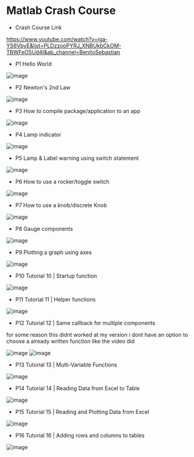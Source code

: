 # Matlab Crash Course

- Crash Course Link

https://www.youtube.com/watch?v=iga-YS6VbyE&list=PLDzzooPYRJ_XNBUkbCkOM-TBWFeO5Ud4I&ab_channel=BenitoSebastian 

* P1 Hello World

![image](https://user-images.githubusercontent.com/62290677/223713332-2a24ea49-3e3a-49a0-b98d-0aeed6ec262c.png)

* P2 Newton's 2nd Law

![image](https://user-images.githubusercontent.com/62290677/223713451-bc122870-199a-4593-b7e7-714e2137a3dd.png)

* P3 How to compile package/application to an app

![image](https://user-images.githubusercontent.com/62290677/223713634-51c340a9-047f-4450-81fc-3fd1ce9fb235.png)

* P4 Lamp indicator 

![image](https://user-images.githubusercontent.com/62290677/223713759-32486ea8-8f6e-489c-a1bc-e0e317fd11e1.png)

* P5  Lamp & Label warning using switch statement

![image](https://user-images.githubusercontent.com/62290677/223719692-0c28c30f-ab75-4833-a186-22b4ea476977.png)

* P6 How to use a rocker/toggle switch

![image](https://user-images.githubusercontent.com/62290677/223726576-89fdd76f-e825-404f-9075-b4d63bffd62f.png)

* P7 How to use a knob/discrete Knob

![image](https://user-images.githubusercontent.com/62290677/223735236-c238b570-00ea-489d-9eae-688907b4e627.png)

* P8 Gauge components

![image](https://user-images.githubusercontent.com/62290677/223743926-4e81fe69-7eac-4caa-ba76-ad55e14f89e3.png)

* P9 Plotting a graph using axes

![image](https://user-images.githubusercontent.com/62290677/223745912-07d75b73-edda-43ab-b567-efea6b6d2e23.png)

 
* P10 Tutorial 10 | Startup function

![image](https://user-images.githubusercontent.com/62290677/223955348-6d9ae73d-06d7-40b6-90d5-9701ea7d9d69.png)

* P11 Tutorial 11 | Helper functions

![image](https://user-images.githubusercontent.com/62290677/223958743-19e049e2-b745-451f-b6e7-e51ee61d227e.png)


* P12 Tutorial 12 | Same callback for multiple components

for some reason this didnt worked at my version i dont have an option to choose a already written function like the video did

![image](https://user-images.githubusercontent.com/62290677/223982438-1f5b3a69-14d3-4361-99ca-c45b87d5cc4d.png)
![image](https://user-images.githubusercontent.com/62290677/223983490-726ebfd1-d45b-4940-83a8-dcbe2045e1e8.png)

* P13 Tutorial 13 | Multi-Variable Functions

![image](https://user-images.githubusercontent.com/62290677/224006822-b48a5e7b-288c-47cd-bee1-a8224ab96adf.png)


* P14 Tutorial 14 | Reading Data from Excel to Table

![image](https://user-images.githubusercontent.com/62290677/224010338-f3deab5b-73d7-4d73-ac58-0c70c9199c0c.png)

* P15  Tutorial 15 | Reading and Plotting Data from Excel 

![image](https://user-images.githubusercontent.com/62290677/224011892-e6fed81b-104d-437b-b1f4-c7151c1c9529.png)

* P16 Tutorial 16 | Adding rows and columns to tables

![image](https://user-images.githubusercontent.com/62290677/224014165-90a0c9cb-fb50-4d8f-9214-3caf6162e711.png)



